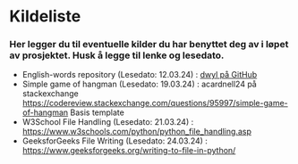 # Kildeliste

### Her legger du til eventuelle kilder du har benyttet deg av i løpet av prosjektet. Husk å legge til lenke og lesedato.

- English-words repository (Lesedato: 12.03.24) : [dwyl på GitHub](https://github.com/dwyl/english-words)
- Simple game of hangman (Lesedato: 19.03.24) : acardnell24 på stackexchange https://codereview.stackexchange.com/questions/95997/simple-game-of-hangman Basis template
- W3School File Handling (Lesedato: 21.03.24) : https://www.w3schools.com/python/python_file_handling.asp 
- GeeksforGeeks File Writing (Lesedato: 24.03.24) : https://www.geeksforgeeks.org/writing-to-file-in-python/